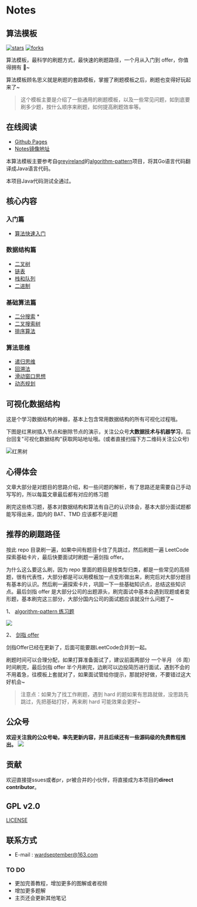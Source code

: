 # Notes
## 算法模板

[![stars](https://badgen.net/github/stars/wardseptember/notes?icon=github&color=4ab8a1)](https://github.com/wardseptember/notes) [![forks](https://badgen.net/github/forks/wardseptember/notes?icon=github&color=4ab8a1)](<https://github.com/wardseptember/notes>)

算法模板，最科学的刷题方式，最快速的刷题路径，一个月从入门到 offer，你值得拥有 🐶~

算法模板顾名思义就是刷题的套路模板，掌握了刷题模板之后，刷题也变得好玩起来了~

> 这个模板主要是介绍了一些通用的刷题模板，以及一些常见问题，如到底要刷多少题，按什么顺序来刷题，如何提高刷题效率等。



## 在线阅读

* [Github Pages](https://wardseptember.github.io/notes/#/)
* [Notes镜像地址](https://wardseptember.gitee.io/mynotes)

本算法模板主要参考自[greyireland](https://github.com/greyireland)的[algorithm-pattern](https://github.com/greyireland/algorithm-pattern)项目，将其Go语言代码翻译成Java语言代码。

本项目Java代码测试全通过。

## 核心内容
### 入门篇

- [算法快速入门](/docs/LeetCode/introduction/quickstart.md)

### 数据结构篇

- [二叉树](/docs/LeetCode/data_structure/binary_tree.md)
- [链表](/docs/LeetCode/data_structure/linked_list.md)
- [栈和队列](/docs/LeetCode/data_structure/stack_queue.md)
- [二进制](/docs/LeetCode/data_structure/binary_op.md)

### 基础算法篇

- [二分搜索](/docs/LeetCode/basic_algorithm/binary_search.md) *
- [二叉搜索树](/docs/LeetCode/advanced_algorithm/binary_search_tree.md)
- [排序算法](/docs/LeetCode/basic_algorithm/sort.md)


### 算法思维

- [递归思维](/docs/LeetCode/advanced_algorithm/recursion.md)
- [回溯法](/docs/LeetCode/advanced_algorithm/backtrack.md)
- [滑动窗口思想](/docs/LeetCode/advanced_algorithm/slide_window.md)
- [动态规划](/docs/LeetCode/basic_algorithm/dp.md)

## 可视化数据结构
这是个学习数据结构的神器，基本上包含常用数据结构的所有可视化过程哦。

下图是红黑树插入节点和删除节点的演示，关注公众号**大数据技术与机器学习**，后台回复"可视化数据结构"获取网站地址哦。(或者直接扫描下方二维码关注公众号)



![红黑树](https://wardseptember.gitee.io/mynotes/media/red-black-tree.gif)

## 心得体会

文章大部分是对题目的思路介绍，和一些问题的解析，有了思路还是需要自己手动写写的，所以每篇文章最后都有对应的练习题

刷完这些练习题，基本对数据结构和算法有自己的认识体会，基本大部分面试题都能写得出来，国内的 BAT、TMD 应该都不是问题


## 推荐的刷题路径

按此 repo 目录刷一遍，如果中间有题目卡住了先跳过，然后刷题一遍 LeetCode 探索基础卡片，最后快要面试时刷题一遍剑指 offer。

为什么这么要这么刷，因为 repo 里面的题目是按类型归类，都是一些常见的高频题，很有代表性，大部分都是可以用模板加一点变形做出来，刷完后对大部分题目有基本的认识。然后刷一遍探索卡片，巩固一下一些基础知识点，总结这些知识点。最后剑指 offer 是大部分公司的出题源头，刷完面试中基本会遇到现题或者变形题，基本刷完这三部分，大部分国内公司的面试题应该就没什么问题了~

1、 [algorithm-pattern 练习题](https://greyireland.gitbook.io/algorithm-pattern/)

![](http://wardseptember.club/FvaIciijHmUi8L8UH8JFKItzmdKi)


2、 [剑指 offer](https://leetcode-cn.com/problemset/lcof/)

剑指Offer已经在更新了，后面可能要跟LeetCode合并到一起。

刷题时间可以合理分配，如果打算准备面试了，建议前面两部分 一个半月 （6 周）时间刷完，最后剑指 offer 半个月刷完，边刷可以边投简历进行面试，遇到不会的不用着急，往模板上套就对了，如果面试管给你提示，那就好好做，不要错过这大好机会~

> 注意点：如果为了找工作刷题，遇到 hard 的题如果有思路就做，没思路先跳过，先把基础打好，再来刷 hard 可能效果会更好~

## 公众号

**欢迎关注我的公众号呦，率先更新内容，并且后续还有一些源码级的免费教程推出。**
![](http://wardseptember.club/Fsis2Lao1zRA-RpbsTEDA0_z04wb)

## 贡献

欢迎直接提ssues或者pr，pr被合并的小伙伴，将直接成为本项目的**direct contributor**。

## GPL v2.0

[LICENSE](https://github.com/wardseptember/notes/blob/master/LICENSE)

## 联系方式

- E-mail : <wardseptember@163.com>

### TO DO

* 更加完善教程，增加更多的图解或者视频
* 增加更多题解
* 主页还会更新其他笔记